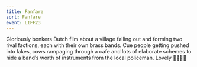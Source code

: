 ```yaml
---
title: Fanfare
sort: Fanfare
event: LIFF23
---
```

Gloriously bonkers Dutch film about a village falling out and forming two rival factions, each with their own brass bands. Cue people getting pushed into lakes, cows rampaging through a cafe and lots of elaborate schemes to hide a band’s worth of instruments from the local policeman. Lovely 🎺🎺🎺🎺 
